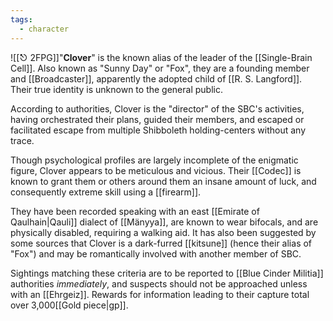 ```yaml
---
tags:
  - character
---
```



![[⎋ 2FPG]]"**Clover**" is the known alias of the leader of the [[Single-Brain Cell]]. Also known as "Sunny Day" or "Fox", they are a founding member and [[Broadcaster]], apparently the adopted child of [[R. S. Langford]]. Their true identity is unknown to the general public.

According to authorities, Clover is the "director" of the SBC's activities, having orchestrated their plans, guided their members, and escaped or facilitated escape from multiple Shibboleth holding-centers without any trace. 

Though psychological profiles are largely incomplete of the enigmatic figure, Clover appears to be meticulous and vicious. Their [[Codec]] is known to grant them or others around them an insane amount of luck, and consequently extreme skill using a [[firearm]].

They have been recorded speaking with an east [[Emirate of Qaulhain|Qauli]] dialect of [[Mänyya]], are known to wear bifocals, and are physically disabled, requiring a walking aid. It has also been suggested by some sources that Clover is a dark-furred [[kitsune]] (hence their alias of "Fox") and may be romantically involved with another member of SBC.

Sightings matching these criteria are to be reported to [[Blue Cinder Militia]] authorities *immediately*, and suspects should not be approached unless with an [[Ehrgeiz]]. Rewards for information leading to their capture total over 3,000[[Gold piece|gp]].